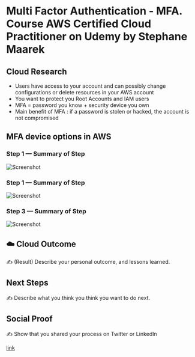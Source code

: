 
# Multi Factor Authentication - MFA. Course AWS Certified Cloud Practitioner on Udemy by Stephane Maarek

## Cloud Research
- Users have access to your account and can possibly change configurations or         delete resources in your AWS account
- You want to protect you Root Accounts and IAM users 
- MFA = password you know + security device you own 
- Main benefit of MFA :
  if a password is stolen or hacked, the account is not compromised
  
## MFA device options in AWS 
 


### Step 1 — Summary of Step

![Screenshot](https://via.placeholder.com/500x300)

### Step 1 — Summary of Step

![Screenshot](https://via.placeholder.com/500x300)

### Step 3 — Summary of Step

![Screenshot](https://via.placeholder.com/500x300)

## ☁️ Cloud Outcome

✍️ (Result) Describe your personal outcome, and lessons learned.

## Next Steps

✍️ Describe what you think you think you want to do next.

## Social Proof

✍️ Show that you shared your process on Twitter or LinkedIn

[link](link)
